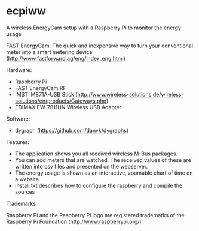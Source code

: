 ecpiww
======

A wireless EnergyCam setup with a Raspberry Pi to monitor the energy usage

FAST EnergyCam: The quick and inexpensive way to turn your conventional meter into a smart metering device 
(http://www.fastforward.ag/eng/index_eng.html)


Hardware:
  - Raspberry Pi
  - FAST EnergyCam RF
  - IMST IM871A-USB Stick (http://www.wireless-solutions.de/wireless-solutions/en/products/Gateways.php)
  - EDIMAX EW-7811UN Wireless USB Adapter


Software:
  - dygraph (https://github.com/danvk/dygraphs) 

Features:
 - The application shows you all received wireless M-Bus packages. 
 - You can add meters that are watched. The received values of these are written into csv files and presented on the webserver.
 - The energy usage is shown as an interactive, zoomable chart of time on a website.
 - install.txt describes how to configure the raspberry and compile the sources


Trademarks

Raspberry Pi and the Raspberry Pi logo are registered trademarks of the Raspberry Pi Foundation (http://www.raspberrypi.org/)

 



